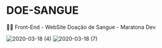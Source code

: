 # DOE-SANGUE
👍🏻 Front-End - WebSite Doação de Sangue - Maratona Dev 

![2020-03-18 (4)](https://user-images.githubusercontent.com/47395906/76972204-081f9400-690d-11ea-9f43-a20b1f5dcabf.png)
![2020-03-18 (7)](https://user-images.githubusercontent.com/47395906/76972201-0786fd80-690d-11ea-9e5a-d87d094e135a.png)


